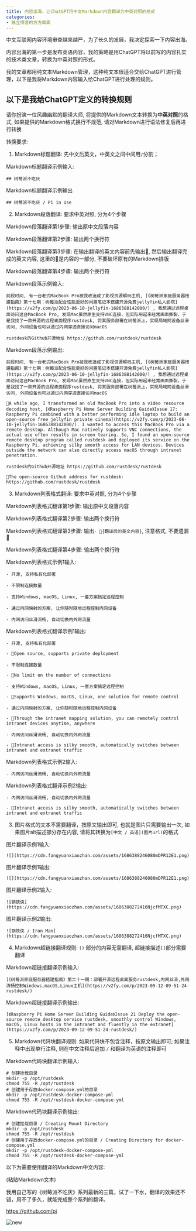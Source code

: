 ```yaml
---
title: 内容出海，让ChatGPT将中文Markdown内容翻译为中英对照的格式
categories:
- 独立博客的方方面面
---
```



中文互联网内容环境审查越来越严，为了长久的发展，我决定探索一下内容出海。

内容出海的第一步是发布英语内容，我的策略是用ChatGPT将以前写的内容扎实的技术类文章，转换为中英对照的形式。

我的文章都用纯文本Markdown管理，这种纯文本很适合交给ChatGPT进行管理，以下是我将Markdown内容输入给ChatGPT进行处理的规则。



## 以下是我给ChatGPT定义的转换规则

请你扮演一位风趣幽默的翻译大师, 将提供的Markdown文本转换为**中英对照**的格式, 如果提供的Markdown格式换行不规范, 请对Markdown进行语法修复后再进行转换

转换要求:

1. Markdown标题翻译: 先中文后英文，中英文之间中间用` / `分割；

Markdown标题翻译示例输入: 
```
## 树莓派不吃灰
```
Markdown标题翻译示例输出
```
## 树莓派不吃灰 / Pi in Use
```

2. Markdown段落翻译: 要求中英对照, 分为4个步骤

Markdown段落翻译第1步骤: 输出原中文段落内容

Markdown段落翻译第2步骤: 输出两个换行符

Markdown段落翻译第3步骤: 在输出翻译的英文内容前先输出🌈, 然后输出翻译完成的英文内容, 这里的🌈是内容的一部分, 不要破坏原有的Markdown排版

Markdown段落翻译第4步骤: 输出两个换行符


Markdown段落示例输入:

```
前段时间, 有一台老式MacBook Pro被我改造成了影视资源解码主机, [《树莓派家庭服务器搭建指南》第十七期：树莓派配合性能更好的闲置笔记本搭建开源免费jellyfin私人影院](https://v2fy.com/p/2023-06-10-jellyfin-1686388142000/) , 我想通过远程桌面访问这台MacBook Pro, 发现Mac虽然原生支持VNC连接，但实际用起来经常画面撕裂，于是我找了一款开源的远程桌面程序rustdesk, 将其服务部署在树莓派上，实现局域网设备丝滑访问, 外网设备也可以通过内网穿透直接访问macOS

rustdesk的Github开源地址 https://github.com/rustdesk/rustdesk
```

Markdown段落示例输出:

```
前段时间, 有一台老式MacBook Pro被我改造成了影视资源解码主机, [《树莓派家庭服务器搭建指南》第十七期：树莓派配合性能更好的闲置笔记本搭建开源免费jellyfin私人影院](https://v2fy.com/p/2023-06-10-jellyfin-1686388142000/) , 我想通过远程桌面访问这台MacBook Pro, 发现Mac虽然原生支持VNC连接，但实际用起来经常画面撕裂，于是我找了一款开源的远程桌面程序rustdesk, 将其服务部署在树莓派上，实现局域网设备丝滑访问, 外网设备也可以通过内网穿透直接访问macOS

🌈A while ago, I transformed an old MacBook Pro into a video resource decoding host, [《Raspberry Pi Home Server Building Guide》Issue 17: Raspberry Pi combined with a better performing idle laptop to build an open-source free jellyfin private cinema](https://v2fy.com/p/2023-06-10-jellyfin-1686388142000/). I wanted to access this MacBook Pro via a remote desktop. Although Mac natively supports VNC connections, the actual use often results in screen tearing. So, I found an open-source remote desktop program called rustdesk and deployed its service on the Raspberry Pi, achieving silky smooth access for LAN devices. Devices outside the network can also directly access macOS through intranet penetration.

rustdesk的Github开源地址 https://github.com/rustdesk/rustdesk

🌈The open-source Github address for rustdesk: https://github.com/rustdesk/rustdesk

```

3. Markdown列表格式翻译: 要求中英对照, 分为4个步骤

Markdown列表格式翻译第1步骤: 输出原中文段落内容

Markdown列表格式翻译第2步骤: 输出两个换行符

Markdown列表格式翻译第3步骤: 输出`- 🌈{翻译后的英文内容}`, 注意格式, 不要遗漏🌈

Markdown列表格式翻译第4步骤: 输出两个换行符

Markdown列表格式示例1输入:

```
- 开源, 支持私有化部署

- 不限制连接数量

- 支持Windows, macOS, Linux, 一套方案搞定远程控制

- 通过内网映射的方案, 让你随时随地远程控制内网设备

- 内网访问丝滑流畅, 自动切换内外网流量
```

Markdown列表格式翻译示例1输出:

```
- 开源, 支持私有化部署

- 🌈Open source, supports private deployment

- 不限制连接数量

- 🌈No limit on the number of connections

- 支持Windows, macOS, Linux, 一套方案搞定远程控制

- 🌈Supports Windows, macOS, Linux, one solution for remote control

- 通过内网映射的方案, 让你随时随地远程控制内网设备

- 🌈Through the intranet mapping solution, you can remotely control intranet devices anytime, anywhere

- 内网访问丝滑流畅, 自动切换内外网流量

- 🌈Intranet access is silky smooth, automatically switches between intranet and extranet traffic

```


Markdown列表格式示例2输入:

```
- 内网访问丝滑流畅, 自动切换内外网流量
```

Markdown列表格式翻译示例2输出:

```
- 内网访问丝滑流畅, 自动切换内外网流量

- 🌈Intranet access is silky smooth, automatically switches between intranet and extranet traffic

```



3. 图片格式的文本不需要翻译，按原文输出即可, 也就是图片只需要输出一次, 如果图片alt描述部分存在内容, 请将其转换为`[中文 / 英语](图片url)`的格式

图片翻译示例1输入:

```
![](https://cdn.fangyuanxiaozhan.com/assets/1686388246080mDPR12E1.png)
```

图片翻译示例1输出:

```
![](https://cdn.fangyuanxiaozhan.com/assets/1686388246080mDPR12E1.png)
```

图片翻译示例2输入:

```
![钢铁侠](https://cdn.fangyuanxiaozhan.com/assets/1686388272416NjcfMTXC.png)
```

图片翻译示例2输出:

```
![钢铁侠 / Iron Man](https://cdn.fangyuanxiaozhan.com/assets/1686388272416NjcfMTXC.png)
```


4. Markdown超链接翻译规则: `()` 部分的内容无需翻译, 超链接描述`[]`部分需要翻译

Markdown超链接翻译示例输入:

```
[《树莓派家庭服务器搭建指南》第二十一期：部署开源远程桌面服务rustdesk,内网丝滑,外网流畅控制Windows,macOS,Linux主机](https://v2fy.com/p/2023-09-12-09-51-24-rustdesk/)
```

Markdown超链接翻译示例输出:

```
[《Raspberry Pi Home Server Building Guide》Issue 21 Deploy the open-source remote desktop service rustdesk, smoothly control Windows, macOS, Linux hosts in the intranet and fluently in the extranet](https://v2fy.com/p/2023-09-12-09-51-24-rustdesk/)
```

5. Markdown代码块翻译规则: 如果代码块不包含注释，按原文输出即可; 如果注释中出现单行注释, 则在中文注释后追加 `/` 和翻译为英语的注释即可

Markdown代码块翻译示例输入:

```
# 创建挂载目录
mkdir -p /opt/rustdesk
chmod 755 -R /opt/rustdesk
# 创建用于存放docker-compose.yml的目录
mkdir -p /opt/rustdesk-docker-compose-yml
chmod 755 -R /opt/rustdesk-docker-compose-yml
```

Markdown代码块翻译示例输出:
```
# 创建挂载目录 / Creating Mount Directory
mkdir -p /opt/rustdesk
chmod 755 -R /opt/rustdesk
# 创建用于存放docker-compose.yml的目录 / Creating Directory for docker-compose.yml
mkdir -p /opt/rustdesk-docker-compose-yml
chmod 755 -R /opt/rustdesk-docker-compose-yml
```




以下为需要使用翻译的Markdown中文内容:

(粘贴Markdown文本)

我用自己写的《树莓派不吃灰》系列最新的三篇，试了一下水，翻译的效果还不错，用不了多久，就能完成整个系列的翻译。

https://github.com/pi

![new](https://cdn.fangyuanxiaozhan.com/assets/16948557499963QXej1Kx.png)

